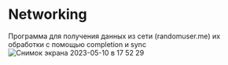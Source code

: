 # Networking
Программа для получения данных из сети (randomuser.me) их обработки с помощью completion и sync
![Снимок экрана 2023-05-10 в 17 52 29](https://github.com/A1s1N/Networking/assets/22246091/a8591780-0724-434f-9b32-bbe5dcb6dd69)
